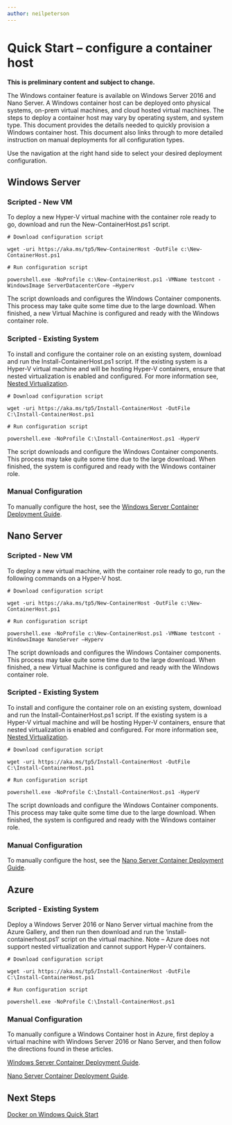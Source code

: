 ```yaml
---
author: neilpeterson
---
```


# Quick Start – configure a container host

**This is preliminary content and subject to change.** 

The Windows container feature is available on Windows Server 2016 and Nano Server. A Windows container host can be deployed onto physical systems, on-prem virtual machines, and cloud hosted virtual machines. The steps to deploy a container host may vary by operating system, and system type. This document provides the details needed to quickly provision a Windows container host. This document also links through to more detailed instruction on manual deployments for all configuration types.

Use the navigation at the right hand side to select your desired deployment configuration.

## Windows Server

### Scripted - New VM <!--1-->

To deploy a new Hyper-V virtual machine with the container role ready to go, download and run the New-ContainerHost.ps1 script.

```none
# Download configuration script

wget -uri https://aka.ms/tp5/New-ContainerHost -OutFile c:\New-ContainerHost.ps1

# Run configuration script

powershell.exe -NoProfile c:\New-ContainerHost.ps1 -VMName testcont -WindowsImage ServerDatacenterCore –Hyperv
```
The script downloads and configures the Windows Container components. This process may take quite some time due to the large download. When finished, a new Virtual Machine is configured and ready with the Windows container role.

### Scripted - Existing System <!--1-->

To install and configure the container role on an existing system, download and run the Install-ContainerHost.ps1 script. If the existing system is a Hyper-V virtual machine and will be hosting Hyper-V containers, ensure that nested virtualization is enabled and configured. For more information see, [Nested Virtualization]( https://msdn.microsoft.com/virtualization/hyperv_on_windows/windows_welcome).

```none
# Download configuration script

wget -uri https://aka.ms/tp5/Install-ContainerHost -OutFile C:\Install-ContainerHost.ps1

# Run configuration script

powershell.exe -NoProfile C:\Install-ContainerHost.ps1 -HyperV
```

The script downloads and configure the Windows Container components. This process may take quite some time due to the large download. When finished, the system is configured and ready with the Windows container role.

### Manual Configuration <!--2-->

To manually configure the host, see the [Windows Server Container Deployment Guide](../deployment/deployment.md).

## Nano Server

### Scripted - New VM <!--2-->

To deploy a new virtual machine, with the container role ready to go, run the following commands on a Hyper-V host.

```none
# Download configuration script

wget -uri https://aka.ms/tp5/New-ContainerHost -OutFile c:\New-ContainerHost.ps1

# Run configuration script

powershell.exe -NoProfile c:\New-ContainerHost.ps1 -VMName testcont -WindowsImage NanoServer –Hyperv
```

The script downloads and configures the Windows Container components. This process may take quite some time due to the large download. When finished, a new Virtual Machine is configured and ready with the Windows container role.

### Scripted - Existing System <!--2-->

To install and configure the container role on an existing system, download and run the Install-ContainerHost.ps1 script. If the existing system is a Hyper-V virtual machine and will be hosting Hyper-V containers, ensure that nested virtualization is enabled and configured. For more information see, [Nested Virtualization]( https://msdn.microsoft.com/virtualization/hyperv_on_windows/windows_welcome).

```none
# Download configuration script

wget -uri https://aka.ms/tp5/Install-ContainerHost -OutFile C:\Install-ContainerHost.ps1

# Run configuration script

powershell.exe -NoProfile C:\Install-ContainerHost.ps1 -HyperV
```

The script downloads and configure the Windows Container components. This process may take quite some time due to the large download. When finished, the system is configured and ready with the Windows container role.

### Manual Configuration <!--3-->

To manually configure the host, see the [Nano Server Container Deployment Guide](../deployment/deployment_nano.md).

## Azure

### Scripted - Existing System <!--3-->

Deploy a Windows Server 2016 or Nano Server virtual machine from the Azure Gallery, and then run then download and run the ‘install-containerhost.ps1’ script on the virtual machine. Note – Azure does not support nested virtualization and cannot support Hyper-V containers.

```none
# Download configuration script

wget -uri https://aka.ms/tp5/Install-ContainerHost -OutFile C:\Install-ContainerHost.ps1

# Run configuration script

powershell.exe -NoProfile C:\Install-ContainerHost.ps1
```

### Manual Configuration <!--1-->

To manually configure a Windows Container host in Azure, first deploy a virtual machine with Windows Server 2016 or Nano Server, and then follow the directions found in these articles.

[Windows Server Container Deployment Guide](../deployment/deployment.md).

[Nano Server Container Deployment Guide](../deployment/deployment_nano.md).

## Next Steps

[Docker on Windows Quick Start](./manage_docker.md)